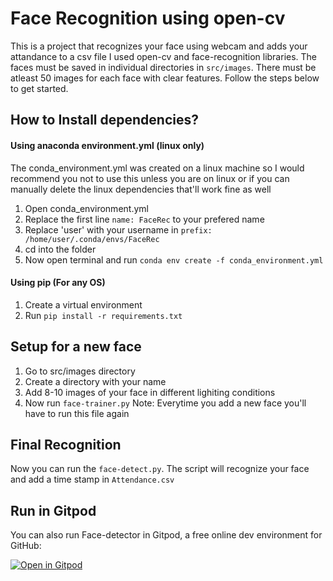 # Face Recognition using open-cv

This is a project that recognizes your face using webcam and adds your attandance to a csv file
I used open-cv and face-recognition libraries. The faces must be saved in individual directories
in `src/images`. There must be atleast 50 images for each face with clear features.
Follow the steps below to get started.


## How to Install dependencies?

#### Using anaconda environment.yml (linux only)

The conda_environment.yml was created on a linux machine so I would recommend you not to use this unless you are on linux or if you can manually delete the linux dependencies that'll work fine as well

1. Open conda_environment.yml
2. Replace the first line `name: FaceRec` to your prefered name
3. Replace 'user' with your username in `prefix: /home/user/.conda/envs/FaceRec`
4. cd into the folder
5. Now open terminal and run
`conda env create -f conda_environment.yml`

#### Using pip (For any OS)

1. Create a virtual environment
2. Run `pip install -r requirements.txt`

## Setup for a new face

1. Go to src/images directory
2. Create a directory with your name
3. Add 8-10 images of your face in different lighiting conditions
4. Now run `face-trainer.py`
Note: Everytime you add a new face you'll have to run this file again

## Final Recognition

Now you can run the `face-detect.py`. The script will recognize your face and add a time stamp
in `Attendance.csv`

## Run in Gitpod

You can also run Face-detector in Gitpod, a free online dev environment for GitHub:

[![Open in Gitpod](https://gitpod.io/button/open-in-gitpod.svg)](https://gitpod.io/#https://github.com/smokedpirate/Face-recognition/blob/master/src/face-detect.py)
